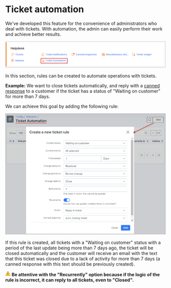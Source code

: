 Ticket automation
=============
We've developed this feature for the convenience of administrators who deal with tickets. With automation, the admin can easily perform their work and achieve better results.

![icon](icon.png)

In this section, rules can be created to automate operations with tickets.

**Example:** We want to close tickets automatically, and reply with a [canned response](configuration/support/ticket_canned_responses/ticket_canned_responses.md) to a customer if the ticket has a status of "Waiting on customer" for more than 7 days.

We can achieve this goal by adding the following rule:

![add rule](add_rule.png)

If this rule is created, all tickets with a "Waiting on customer" status with a period of the last update being more than 7 days ago, the ticket will be closed automatically and the customer will receive an email with the text that this ticket was closed due to a lack of activity for more than 7 days (a canned response with this text should be previously created).

<icon class="image-icon">![image](warning.png)</icon> **Be attentive with the "Recurrently" option because if the logic of the rule is incorrect, it can reply to all tickets, even to "Closed".**
